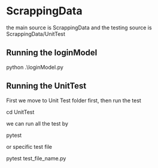 # ScrappingData

the main source is ScrappingData
and the testing source is ScrappingData/UnitTest

## Running the loginModel
python .\loginModel.py

## Running the UnitTest
First we move to Unit Test folder first, then run the test

cd UnitTest

we can run all the test by

pytest

or specific test file

pytest test_file_name.py
